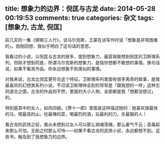 title: 想象力的边界：倪匡与古龙
date: 2014-05-28 00:19:53
comments: true
categories: 杂文
tags: [想象力, 古龙, 倪匡]
---

前几天的一集《锵锵三人行》，谈马尔克斯，王蒙在谈写作时说「想象是非常困难的」。刚刚回想，我似乎明白了这句话的意思。

我看过的小说，以倪匡与古龙的居多，提到想象力，最容易联想到倪匡的卫斯理系列。但刚才想到的是，所谓马尔克斯的想象力，是指你想都不敢想的事情。换句话说，如果不看其作品，你永远想象不到类似的事情。
<!--more-->

对我来说，古龙比倪匡更符合这个特征。卫斯理系列里面有很多离奇的故事，是我最喜欢的幻想类系列小说，不过读卫斯理体会到的常常是「跟我想的一样」这种志同道合之感。古龙的作品则不然，里面的大小人物，全部都是我「想都没想过」的。

特别是其中的女人，如风四娘，《萧十一郎》里面是这样描述她的：她喜欢骑最快的马，爬最高的山，吃最辣的菜，喝最烈的酒，玩最利的刀，杀最狠的人！

看古龙的武侠之前，我从未想到过女人可以那么销魂荡魄，那么豪气干云；恶毒起来那么可怕，无助之时那么可怜——如果不看古龙的武侠小说，永远都想不到。这些书，触及到了我想象力的边界。

